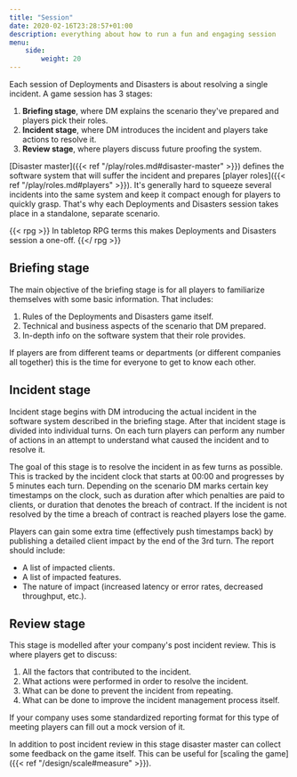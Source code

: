 ```yaml
---
title: "Session"
date: 2020-02-16T23:28:57+01:00
description: everything about how to run a fun and engaging session
menu:
    side:
        weight: 20
---
```


Each session of Deployments and Disasters is about resolving a single incident. A game session has 3 stages:

1. **Briefing stage**, where DM explains the scenario they've prepared and players pick their roles.
1. **Incident stage**, where DM introduces the incident and players take actions to resolve it.
1. **Review stage**, where players discuss future proofing the system.
<!--more-->

[Disaster master]({{< ref "/play/roles.md#disaster-master" >}}) defines the software system that will suffer the incident and prepares [player roles]({{< ref "/play/roles.md#players" >}}). It's generally hard to squeeze several incidents into the same system and keep it compact enough for players to quickly grasp. That's why each Deployments and Disasters session takes place in a standalone, separate scenario.

{{< rpg >}}
In tabletop RPG terms this makes Deployments and Disasters session a one-off.
{{</ rpg >}}

## Briefing stage

The main objective of the briefing stage is for all players to familiarize themselves with some basic information. That includes:

1. Rules of the Deployments and Disasters game itself.
1. Technical and business aspects of the scenario that DM prepared.
1. In-depth info on the software system that their role provides.

If players are from different teams or departments (or different companies all together) this is the time for everyone to get to know each other.

## Incident stage

Incident stage begins with DM introducing the actual incident in the software system described in the briefing stage. After that incident stage is divided into individual turns. On each turn players can perform any number of actions in an attempt to understand what caused the incident and to resolve it.

The goal of this stage is to resolve the incident in as few turns as possible. This is tracked by the incident clock that starts at 00:00 and progresses by 5 minutes each turn. Depending on the scenario DM marks certain key timestamps on the clock, such as duration after which penalties are paid to clients, or duration that denotes the breach of contract. If the incident is not resolved by the time a breach of contract is reached players lose the game.

Players can gain some extra time (effectively push timestamps back) by publishing a detailed client impact by the end of the 3rd turn. The report should include:

* A list of impacted clients.
* A list of impacted features.
* The nature of impact (increased latency or error rates, decreased throughput, etc.).

## Review stage

This stage is modelled after your company's post incident review. This is where players get to discuss:

1. All the factors that contributed to the incident.
1. What actions were performed in order to resolve the incident.
1. What can be done to prevent the incident from repeating.
1. What can be done to improve the incident management process itself.

If your company uses some standardized reporting format for this type of meeting players can fill out a mock version of it.

In addition to post incident review in this stage disaster master can collect some feedback on the game itself. This can be useful for [scaling the game]({{< ref "/design/scale#measure" >}}).
